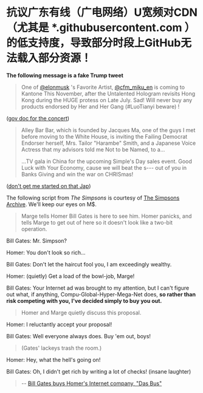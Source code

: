 
<!--[![](https://img.shields.io/badge/words-ff6c00.svg)](link)-->

# 抗议广东有线（广电网络）U宽频对CDN（尤其是 *.githubusercontent.com ）的低支持度，导致部分时段上GitHub无法载入部分资源！


**The following message is a fake Trump tweet**

>One of [@elonmusk](https://twitter.com/elonmusk/status/1063629719592026112) 's Favorite Artist, [@cfm_miku_en](https://twitter.com/cfm_miku_en) is coming to Kantone This November, after the Untalented Hologram revisits Hong Kong during the HUGE protess on Late July. Sad! Will never buy any products endorsed by Her and Her Gang (#LuoTianyi beware) ! 

([gov doc for the concert](http://whly.gd.gov.cn/audit/content/post_2532976.html))

>Alley Bar Bar, which is founded by Jacques Ma, one of the guys I met before moving to the White House, is inviting the Failing Democrat Endorser herself, Mrs. Tailor "Harambe" Smith, and a Japanese Voice Actress that my advisors told me Not to be Named, to a...
>
>...TV gala in China for the upcoming Simple's Day sales event. Good Luck with Your Economy, cause we will beat the s--- out of you in Banks Giving and win the war on CHRISmas!

([don't get me started on that Jap](https://github.com/mraandtux/mraandtux.github.com/issues/1#issuecomment-482774498))

The following script from _The Simpsons_ is courtesy of [The Simpsons Archive](https://www.simpsonsarchive.com/episodes/5F11.txt). We'll keep our eyes on M$.
>Marge tells Homer Bill Gates is here to see him. Homer panicks, and tells
>Marge to get out of here so it doesn't look like a two-bit operation.

Bill Gates: Mr. Simpson?

Homer: You don't look so rich...

Bill Gates: Don't let the haircut fool you, I am exceedingly wealthy.

Homer: (quietly) Get a load of the bowl-job, Marge!

Bill Gates: Your Internet ad was brought to my attention, but I can't figure out what, if
anything, Compu-Global-Hyper-Mega-Net does, **so rather than risk competing with
you, I've decided simply to buy you out.**

>Homer and Marge quietly discuss this proposal.

Homer: I reluctantly accept your proposal!

Bill Gates: Well everyone always does. Buy 'em out, boys!


>(Gates' lackeys trash the room.)

Homer: Hey, what the hell's going on!

Bill Gates: Oh, I didn't get rich by writing a lot of checks! (insane laughter)

>-- [Bill Gates buys Homer's Internet company, "Das Bus"](https://www.youtube.com/watch?v=H27rfr59RiE)
